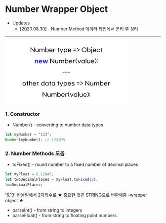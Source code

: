 # Number Wrapper Object

- Updates
  - [2020.08.30] - Number Method 데이터 타입에서 분리 후 정리

---

![number](../img/number.jpg)

### 1. Constructor
- Number() - converting to number data types

```javascript
let myNumber = "123";
Number(myNumber); // 123출력
```

### 2. Number Methods 모음

- toFixed() - round number to a fixed number of decimal places

```javascript
let myFloat = 6.12845;
let twoDecimalPlaces = myFloat.toFixed(2);
twoDecimalPlaces; 
```
 '6.13' 반올림해서 2자리수로 ★ 중요한 것은 STRING으로 변환해줌 -wrapper object ★

- parseInt() - from string to integers
- parseFloat() - from string to floating point numbers
